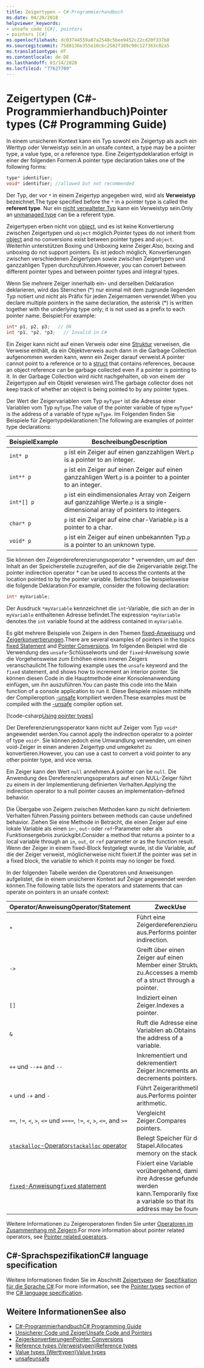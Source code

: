 ```yaml
---
title: Zeigertypen – C#-Programmierhandbuch
ms.date: 04/20/2018
helpviewer_keywords:
- unsafe code [C#], pointers
- pointers [C#]
ms.openlocfilehash: dc03744559a87a2548c5bee9452c22cd20f337b8
ms.sourcegitcommit: 7588136e355e10cbc2582f389c90c127363c02a5
ms.translationtype: HT
ms.contentlocale: de-DE
ms.lasthandoff: 03/14/2020
ms.locfileid: "77627709"
---
```

# <a name="pointer-types-c-programming-guide"></a><span data-ttu-id="2a588-102">Zeigertypen (C#-Programmierhandbuch)</span><span class="sxs-lookup"><span data-stu-id="2a588-102">Pointer types (C# Programming Guide)</span></span>

<span data-ttu-id="2a588-103">In einem unsicheren Kontext kann ein Typ sowohl ein Zeigertyp als auch ein Werttyp oder Verweistyp sein.</span><span class="sxs-lookup"><span data-stu-id="2a588-103">In an unsafe context, a type may be a pointer type, a value type, or a reference type.</span></span> <span data-ttu-id="2a588-104">Eine Zeigertypdeklaration erfolgt in einer der folgenden Formen:</span><span class="sxs-lookup"><span data-stu-id="2a588-104">A pointer type declaration takes one of the following forms:</span></span>

``` csharp
type* identifier;
void* identifier; //allowed but not recommended
```

<span data-ttu-id="2a588-105">Der Typ, der vor `*` in einem Zeigertyp angegeben wird, wird als **Verweistyp** bezeichnet.</span><span class="sxs-lookup"><span data-stu-id="2a588-105">The type specified before the `*` in a pointer type is called the **referent type**.</span></span> <span data-ttu-id="2a588-106">Nur ein [nicht verwalteter Typ](../../language-reference/builtin-types/unmanaged-types.md) kann ein Verweistyp sein.</span><span class="sxs-lookup"><span data-stu-id="2a588-106">Only an [unmanaged type](../../language-reference/builtin-types/unmanaged-types.md) can be a referent type.</span></span>

<span data-ttu-id="2a588-107">Zeigertypen erben nicht von [object](../../language-reference/builtin-types/reference-types.md), und es ist keine Konvertierung zwischen Zeigertypen und `object` möglich.</span><span class="sxs-lookup"><span data-stu-id="2a588-107">Pointer types do not inherit from [object](../../language-reference/builtin-types/reference-types.md) and no conversions exist between pointer types and `object`.</span></span> <span data-ttu-id="2a588-108">Weiterhin unterstützen Boxing und Unboxing keine Zeiger.</span><span class="sxs-lookup"><span data-stu-id="2a588-108">Also, boxing and unboxing do not support pointers.</span></span> <span data-ttu-id="2a588-109">Es ist jedoch möglich, Konvertierungen zwischen verschiedenen Zeigertypen sowie zwischen Zeigertypen und ganzzahligen Typen durchzuführen.</span><span class="sxs-lookup"><span data-stu-id="2a588-109">However, you can convert between different pointer types and between pointer types and integral types.</span></span>

<span data-ttu-id="2a588-110">Wenn Sie mehrere Zeiger innerhalb ein- und derselben Deklaration deklarieren, wird das Sternchen (\*) nur einmal mit dem zugrunde liegenden Typ notiert und nicht als Präfix für jeden Zeigernamen verwendet.</span><span class="sxs-lookup"><span data-stu-id="2a588-110">When you declare multiple pointers in the same declaration, the asterisk (\*) is written together with the underlying type only; it is not used as a prefix to each pointer name.</span></span> <span data-ttu-id="2a588-111">Beispiel:</span><span class="sxs-lookup"><span data-stu-id="2a588-111">For example:</span></span>

```csharp
int* p1, p2, p3;   // Ok
int *p1, *p2, *p3;   // Invalid in C#
```

<span data-ttu-id="2a588-112">Ein Zeiger kann nicht auf einen Verweis oder eine [Struktur](../../language-reference/builtin-types/struct.md) verweisen, die Verweise enthält, da ein Objektverweis auch dann in die Garbage Collection aufgenommen werden kann, wenn ein Zeiger darauf verweist.</span><span class="sxs-lookup"><span data-stu-id="2a588-112">A pointer cannot point to a reference or to a [struct](../../language-reference/builtin-types/struct.md) that contains references, because an object reference can be garbage collected even if a pointer is pointing to it.</span></span> <span data-ttu-id="2a588-113">In der Garbage Collection wird nicht nachgehalten, ob von einem der Zeigertypen auf ein Objekt verwiesen wird.</span><span class="sxs-lookup"><span data-stu-id="2a588-113">The garbage collector does not keep track of whether an object is being pointed to by any pointer types.</span></span>

<span data-ttu-id="2a588-114">Der Wert der Zeigervariablen vom Typ `myType*` ist die Adresse einer Variablen vom Typ `myType`.</span><span class="sxs-lookup"><span data-stu-id="2a588-114">The value of the pointer variable of type `myType*` is the address of a variable of type `myType`.</span></span> <span data-ttu-id="2a588-115">Im Folgenden finden Sie Beispiele für Zeigertypdeklarationen:</span><span class="sxs-lookup"><span data-stu-id="2a588-115">The following are examples of pointer type declarations:</span></span>

|<span data-ttu-id="2a588-116">Beispiel</span><span class="sxs-lookup"><span data-stu-id="2a588-116">Example</span></span>|<span data-ttu-id="2a588-117">Beschreibung</span><span class="sxs-lookup"><span data-stu-id="2a588-117">Description</span></span>|
|-------------|-----------------|
|`int* p`|<span data-ttu-id="2a588-118">`p` ist ein Zeiger auf einen ganzzahligen Wert.</span><span class="sxs-lookup"><span data-stu-id="2a588-118">`p` is a pointer to an integer.</span></span>|
|`int** p`|<span data-ttu-id="2a588-119">`p` ist ein Zeiger auf einen Zeiger auf einen ganzzahligen Wert.</span><span class="sxs-lookup"><span data-stu-id="2a588-119">`p` is a pointer to a pointer to an integer.</span></span>|
|`int*[] p`|<span data-ttu-id="2a588-120">`p` ist ein eindimensionales Array von Zeigern auf ganzzahlige Werte.</span><span class="sxs-lookup"><span data-stu-id="2a588-120">`p` is a single-dimensional array of pointers to integers.</span></span>|
|`char* p`|<span data-ttu-id="2a588-121">`p` ist ein Zeiger auf eine char-Variable.</span><span class="sxs-lookup"><span data-stu-id="2a588-121">`p` is a pointer to a char.</span></span>|
|`void* p`|<span data-ttu-id="2a588-122">`p` ist ein Zeiger auf einen unbekannten Typ.</span><span class="sxs-lookup"><span data-stu-id="2a588-122">`p` is a pointer to an unknown type.</span></span>|

<span data-ttu-id="2a588-123">Sie können den Zeigerdereferenzierungsoperator \* verwenden, um auf den Inhalt an der Speicherstelle zuzugreifen, auf die die Zeigervariable zeigt.</span><span class="sxs-lookup"><span data-stu-id="2a588-123">The pointer indirection operator \* can be used to access the contents at the location pointed to by the pointer variable.</span></span> <span data-ttu-id="2a588-124">Betrachten Sie beispielsweise die folgende Deklaration:</span><span class="sxs-lookup"><span data-stu-id="2a588-124">For example, consider the following declaration:</span></span>

```csharp
int* myVariable;
```

<span data-ttu-id="2a588-125">Der Ausdruck `*myVariable` kennzeichnet die `int`-Variable, die sich an der in `myVariable` enthaltenen Adresse befindet.</span><span class="sxs-lookup"><span data-stu-id="2a588-125">The expression `*myVariable` denotes the `int` variable found at the address contained in `myVariable`.</span></span>

<span data-ttu-id="2a588-126">Es gibt mehrere Beispiele von Zeigern in den Themen [fixed-Anweisung](../../language-reference/keywords/fixed-statement.md) und [Zeigerkonvertierungen](./pointer-conversions.md).</span><span class="sxs-lookup"><span data-stu-id="2a588-126">There are several examples of pointers in the topics [fixed Statement](../../language-reference/keywords/fixed-statement.md) and [Pointer Conversions](./pointer-conversions.md).</span></span> <span data-ttu-id="2a588-127">Im folgenden Beispiel wird die Verwendung des `unsafe`-Schlüsselworts und der `fixed`-Anweisung sowie die Vorgehensweise zum Erhöhen eines inneren Zeigers veranschaulicht.</span><span class="sxs-lookup"><span data-stu-id="2a588-127">The following example uses the `unsafe` keyword and the `fixed` statement, and shows how to increment an interior pointer.</span></span>  <span data-ttu-id="2a588-128">Sie können diesen Code in die Hauptmethode einer Konsolenanwendung einfügen, um ihn auszuführen.</span><span class="sxs-lookup"><span data-stu-id="2a588-128">You can paste this code into the Main function of a console application to run it.</span></span> <span data-ttu-id="2a588-129">Diese Beispiele müssen mithilfe der Compileroption [-unsafe](../../language-reference/compiler-options/unsafe-compiler-option.md) kompiliert werden.</span><span class="sxs-lookup"><span data-stu-id="2a588-129">These examples must be compiled with the [-unsafe](../../language-reference/compiler-options/unsafe-compiler-option.md) compiler option set.</span></span>

[!code-csharp[Using pointer types](../../../../samples/snippets/csharp/keywords/FixedKeywordExamples.cs#5)]

<span data-ttu-id="2a588-130">Der Dereferenzierungsoperator kann nicht auf Zeiger vom Typ `void*` angewendet werden.</span><span class="sxs-lookup"><span data-stu-id="2a588-130">You cannot apply the indirection operator to a pointer of type `void*`.</span></span> <span data-ttu-id="2a588-131">Sie können jedoch eine Umwandlung verwenden, um einen void-Zeiger in einen anderen Zeigertyp und umgekehrt zu konvertieren.</span><span class="sxs-lookup"><span data-stu-id="2a588-131">However, you can use a cast to convert a void pointer to any other pointer type, and vice versa.</span></span>

<span data-ttu-id="2a588-132">Ein Zeiger kann den Wert `null` annehmen.</span><span class="sxs-lookup"><span data-stu-id="2a588-132">A pointer can be `null`.</span></span> <span data-ttu-id="2a588-133">Die Anwendung des Dereferenzierungsoperators auf einen NULL-Zeiger führt zu einem in der Implementierung definierten Verhalten.</span><span class="sxs-lookup"><span data-stu-id="2a588-133">Applying the indirection operator to a null pointer causes an implementation-defined behavior.</span></span>

<span data-ttu-id="2a588-134">Die Übergabe von Zeigern zwischen Methoden kann zu nicht definiertem Verhalten führen.</span><span class="sxs-lookup"><span data-stu-id="2a588-134">Passing pointers between methods can cause undefined behavior.</span></span> <span data-ttu-id="2a588-135">Ziehen Sie eine Methode in Betracht, die einen Zeiger auf eine lokale Variable als einen `in`-, `out`- oder `ref`-Parameter oder als Funktionsergebnis zurückgibt.</span><span class="sxs-lookup"><span data-stu-id="2a588-135">Consider a method that returns a pointer to a local variable through an `in`, `out`, or `ref` parameter or as the function result.</span></span> <span data-ttu-id="2a588-136">Wenn der Zeiger in einem fixed-Block festgelegt wurde, ist die Variable, auf die der Zeiger verweist, möglicherweise nicht fixiert.</span><span class="sxs-lookup"><span data-stu-id="2a588-136">If the pointer was set in a fixed block, the variable to which it points may no longer be fixed.</span></span>

<span data-ttu-id="2a588-137">In der folgenden Tabelle werden die Operatoren und Anweisungen aufgelistet, die in einem unsicheren Kontext auf Zeiger angewendet werden können.</span><span class="sxs-lookup"><span data-stu-id="2a588-137">The following table lists the operators and statements that can operate on pointers in an unsafe context:</span></span>

|<span data-ttu-id="2a588-138">Operator/Anweisung</span><span class="sxs-lookup"><span data-stu-id="2a588-138">Operator/Statement</span></span>|<span data-ttu-id="2a588-139">Zweck</span><span class="sxs-lookup"><span data-stu-id="2a588-139">Use</span></span>|
|-------------------------|---------|
|`*`|<span data-ttu-id="2a588-140">Führt eine Zeigerdereferenzierung aus.</span><span class="sxs-lookup"><span data-stu-id="2a588-140">Performs pointer indirection.</span></span>|
|`->`|<span data-ttu-id="2a588-141">Greift über einen Zeiger auf einen Member einer Struktur zu.</span><span class="sxs-lookup"><span data-stu-id="2a588-141">Accesses a member of a struct through a pointer.</span></span>|
|`[]`|<span data-ttu-id="2a588-142">Indiziert einen Zeiger.</span><span class="sxs-lookup"><span data-stu-id="2a588-142">Indexes a pointer.</span></span>|
|`&`|<span data-ttu-id="2a588-143">Ruft die Adresse einer Variablen ab.</span><span class="sxs-lookup"><span data-stu-id="2a588-143">Obtains the address of a variable.</span></span>|
|<span data-ttu-id="2a588-144">`++` und `--`</span><span class="sxs-lookup"><span data-stu-id="2a588-144">`++` and `--`</span></span>|<span data-ttu-id="2a588-145">Inkrementiert und dekrementiert Zeiger.</span><span class="sxs-lookup"><span data-stu-id="2a588-145">Increments and decrements pointers.</span></span>|
|<span data-ttu-id="2a588-146">`+` und `-`</span><span class="sxs-lookup"><span data-stu-id="2a588-146">`+` and `-`</span></span>|<span data-ttu-id="2a588-147">Führt Zeigerarithmetik aus.</span><span class="sxs-lookup"><span data-stu-id="2a588-147">Performs pointer arithmetic.</span></span>|
|<span data-ttu-id="2a588-148">`==`, `!=`, `<`, `>`, `<=` und `>=`</span><span class="sxs-lookup"><span data-stu-id="2a588-148">`==`, `!=`, `<`, `>`, `<=`, and `>=`</span></span>|<span data-ttu-id="2a588-149">Vergleicht Zeiger.</span><span class="sxs-lookup"><span data-stu-id="2a588-149">Compares pointers.</span></span>|
|[<span data-ttu-id="2a588-150">`stackalloc`-Operator</span><span class="sxs-lookup"><span data-stu-id="2a588-150">`stackalloc` operator</span></span>](../../language-reference/operators/stackalloc.md)|<span data-ttu-id="2a588-151">Belegt Speicher für den Stapel.</span><span class="sxs-lookup"><span data-stu-id="2a588-151">Allocates memory on the stack.</span></span>|
|[<span data-ttu-id="2a588-152">`fixed`-Anweisung</span><span class="sxs-lookup"><span data-stu-id="2a588-152">`fixed` statement</span></span>](../../language-reference/keywords/fixed-statement.md)|<span data-ttu-id="2a588-153">Fixiert eine Variable vorübergehend, damit ihre Adresse gefunden werden kann.</span><span class="sxs-lookup"><span data-stu-id="2a588-153">Temporarily fixes a variable so that its address may be found.</span></span>|

<span data-ttu-id="2a588-154">Weitere Informationen zu Zeigeroperatoren finden Sie unter [Operatoren im Zusammenhang mit Zeigern](../../language-reference/operators/pointer-related-operators.md).</span><span class="sxs-lookup"><span data-stu-id="2a588-154">For more information about pointer related operators, see [Pointer related operators](../../language-reference/operators/pointer-related-operators.md).</span></span>

## <a name="c-language-specification"></a><span data-ttu-id="2a588-155">C#-Sprachspezifikation</span><span class="sxs-lookup"><span data-stu-id="2a588-155">C# language specification</span></span>

<span data-ttu-id="2a588-156">Weitere Informationen finden Sie im Abschnitt [Zeigertypen](~/_csharplang/spec/unsafe-code.md#pointer-types) der [Spezifikation für die Sprache C#](~/_csharplang/spec/introduction.md).</span><span class="sxs-lookup"><span data-stu-id="2a588-156">For more information, see the [Pointer types](~/_csharplang/spec/unsafe-code.md#pointer-types) section of the [C# language specification](~/_csharplang/spec/introduction.md).</span></span>

## <a name="see-also"></a><span data-ttu-id="2a588-157">Weitere Informationen</span><span class="sxs-lookup"><span data-stu-id="2a588-157">See also</span></span>

- [<span data-ttu-id="2a588-158">C#-Programmierhandbuch</span><span class="sxs-lookup"><span data-stu-id="2a588-158">C# Programming Guide</span></span>](../index.md)
- [<span data-ttu-id="2a588-159">Unsicherer Code und Zeiger</span><span class="sxs-lookup"><span data-stu-id="2a588-159">Unsafe Code and Pointers</span></span>](index.md)
- [<span data-ttu-id="2a588-160">Zeigerkonvertierungen</span><span class="sxs-lookup"><span data-stu-id="2a588-160">Pointer Conversions</span></span>](pointer-conversions.md)
- [<span data-ttu-id="2a588-161">Reference types (Verweistypen)</span><span class="sxs-lookup"><span data-stu-id="2a588-161">Reference types</span></span>](../../language-reference/keywords/reference-types.md)
- [<span data-ttu-id="2a588-162">Value types (Werttypen)</span><span class="sxs-lookup"><span data-stu-id="2a588-162">Value types</span></span>](../../language-reference/builtin-types/value-types.md)
- [<span data-ttu-id="2a588-163">unsafe</span><span class="sxs-lookup"><span data-stu-id="2a588-163">unsafe</span></span>](../../language-reference/keywords/unsafe.md)
